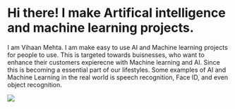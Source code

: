 # Hi there! I make Artifical intelligence and machine learning projects.
I am Vihaan Mehta. I am make easy to use AI and Machine learning projects for people to use. This is targeted towards buisnesses, who want to enhance their customers expierecne with Machine learning and AI. Since this is becoming a essential part of our lifestyles. Some examples of AI and Machine Learning in the real world is speech recognition, Face ID, and even object recognition.

![](https://komarev.com/ghpvc/?username=PronetAI&color=red) 
